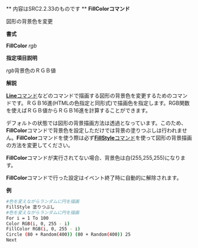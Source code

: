 ** 内容はSRC2.2.33のものです **
**FillColorコマンド**

図形の背景色を変更

**書式**

**FillColor** *rgb*

**指定項目説明**

*rgb*背景色のＲＧＢ値

**解説**

[**Line**コマンド](Lineコマンド.md)などのコマンドで描画する図形の背景色を変更するためのコマンドです。ＲＧＢ16進(HTMLの色指定と同形式)で描画色を指定します。RGB関数を使えばＲＧＢ値からＲＧＢ16進を計算することができます。

デフォルトの状態では図形の背景描画方法は透過となっています。このため、**FillColor**コマンドで背景色を設定しただけでは背景の塗りつぶしは行われません。**FillColor**コマンドを使う際は必ず[**FillStyle**コマンド](FillStyleコマンド.md)を使って図形の背景描画の方法を変更してください。

**FillColor**コマンドが実行されてない場合、背景色は白(255,255,255)になります。

**FillColor**コマンドで行った設定はイベント終了時に自動的に解除されます。

**例**
```sh
#色を変えながらランダムに円を描画
FillStyle 塗りつぶし
#色を変えながらランダムに円を描画
For i = 1 To 100
Color RGB(i, 0, 255 - i)
FillColor RGB(i, 0, 255 - i)
Circle (80 + Random(400)) (80 + Random(400)) 25
Next
```

